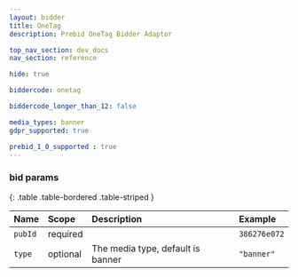 ```yaml
---
layout: bidder
title: OneTag
description: Prebid OneTag Bidder Adaptor 

top_nav_section: dev_docs
nav_section: reference

hide: true

biddercode: onetag

biddercode_longer_than_12: false

media_types: banner
gdpr_supported: true

prebid_1_0_supported : true
---
```



### bid params

{: .table .table-bordered .table-striped }

| Name | Scope | Description | Example |
| :--- | :---- | :---------- | :------ |
| `pubId` | required | | `386276e072` |
| `type` | optional | The media type, default is banner | `"banner"` |
